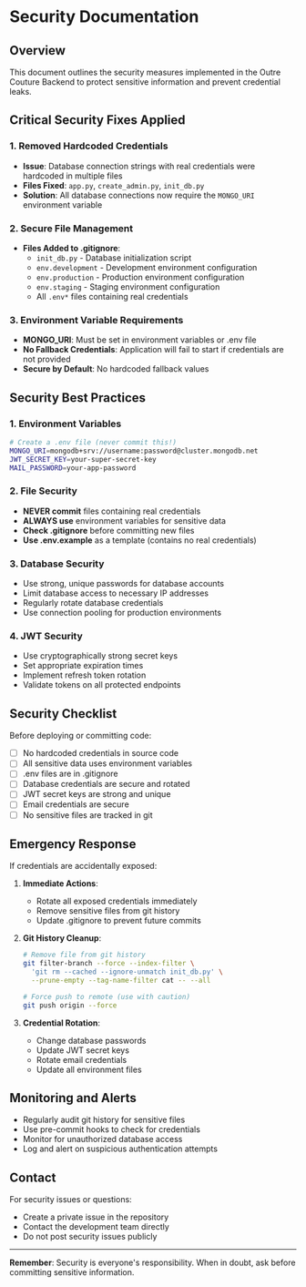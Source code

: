 # Security Documentation

## Overview
This document outlines the security measures implemented in the Outre Couture Backend to protect sensitive information and prevent credential leaks.

## Critical Security Fixes Applied

### 1. Removed Hardcoded Credentials
- **Issue**: Database connection strings with real credentials were hardcoded in multiple files
- **Files Fixed**: `app.py`, `create_admin.py`, `init_db.py`
- **Solution**: All database connections now require the `MONGO_URI` environment variable

### 2. Secure File Management
- **Files Added to .gitignore**:
  - `init_db.py` - Database initialization script
  - `env.development` - Development environment configuration
  - `env.production` - Production environment configuration
  - `env.staging` - Staging environment configuration
  - All `.env*` files containing real credentials

### 3. Environment Variable Requirements
- **MONGO_URI**: Must be set in environment variables or .env file
- **No Fallback Credentials**: Application will fail to start if credentials are not provided
- **Secure by Default**: No hardcoded fallback values

## Security Best Practices

### 1. Environment Variables
```bash
# Create a .env file (never commit this!)
MONGO_URI=mongodb+srv://username:password@cluster.mongodb.net
JWT_SECRET_KEY=your-super-secret-key
MAIL_PASSWORD=your-app-password
```

### 2. File Security
- **NEVER commit** files containing real credentials
- **ALWAYS use** environment variables for sensitive data
- **Check .gitignore** before committing new files
- **Use .env.example** as a template (contains no real credentials)

### 3. Database Security
- Use strong, unique passwords for database accounts
- Limit database access to necessary IP addresses
- Regularly rotate database credentials
- Use connection pooling for production environments

### 4. JWT Security
- Use cryptographically strong secret keys
- Set appropriate expiration times
- Implement refresh token rotation
- Validate tokens on all protected endpoints

## Security Checklist

Before deploying or committing code:

- [ ] No hardcoded credentials in source code
- [ ] All sensitive data uses environment variables
- [ ] .env files are in .gitignore
- [ ] Database credentials are secure and rotated
- [ ] JWT secret keys are strong and unique
- [ ] Email credentials are secure
- [ ] No sensitive files are tracked in git

## Emergency Response

If credentials are accidentally exposed:

1. **Immediate Actions**:
   - Rotate all exposed credentials immediately
   - Remove sensitive files from git history
   - Update .gitignore to prevent future commits

2. **Git History Cleanup**:
   ```bash
   # Remove file from git history
   git filter-branch --force --index-filter \
     'git rm --cached --ignore-unmatch init_db.py' \
     --prune-empty --tag-name-filter cat -- --all
   
   # Force push to remote (use with caution)
   git push origin --force
   ```

3. **Credential Rotation**:
   - Change database passwords
   - Update JWT secret keys
   - Rotate email credentials
   - Update all environment files

## Monitoring and Alerts

- Regularly audit git history for sensitive files
- Use pre-commit hooks to check for credentials
- Monitor for unauthorized database access
- Log and alert on suspicious authentication attempts

## Contact

For security issues or questions:
- Create a private issue in the repository
- Contact the development team directly
- Do not post security issues publicly

---

**Remember**: Security is everyone's responsibility. When in doubt, ask before committing sensitive information.
